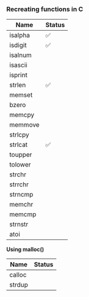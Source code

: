 ### Recreating functions in C ### 

Name  | Status
------------- | -------------
isalpha     |  ✅ 
isdigit   |  ✅ 
isalnum|
isascii|
isprint|
strlen|✅ 
memset|
bzero|
memcpy|
memmove|
strlcpy|
strlcat|✅ 
toupper|
tolower|
strchr|
strrchr|
strncmp|
memchr|
memcmp|
strnstr|
atoi|

**Using malloc()**

Name  | Status
------------- | -------------
calloc    |  
strdup   | 
